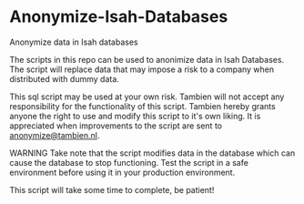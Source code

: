# Anonymize-Isah-Databases

Anonymize data in Isah databases

The scripts in this repo can be used to anonimize data in Isah Databases. 
The script will replace data that may impose a risk to a company when distributed with dummy data.

This sql script may be used at your own risk. 
Tambien will not accept any responsibility for the functionality of this script.
Tambien hereby grants anyone the right to use and modify this script to it's own liking.
It is appreciated when improvements to the script are sent to anonymize@tambien.nl.

WARNING
Take note that the script modifies data in the database which can cause the database to stop functioning.
Test the script in a safe environment before using it in your production environment.

This script will take some time to complete, be patient!